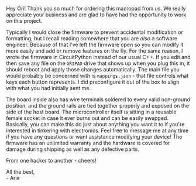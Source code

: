 Hey Ori! Thank you so much for ordering this macropad from us. We really appreciate your business and are glad to have had the opportunity to work on this project.

Typically I would close the firmware to prevent accidental modification or formatting, but I recall reading somewhere that you are _also_ a software engineer. Because of that I've left the firmware open so you can modify it more easily and add or remove features on the fly. For the same reason, I wrote the firmware in CircuitPython instead of our usual C++. If you edit and then save any file on the `ORIPAD` drive that shows up when you plug this in, it should reboot and apply those changes automatically. The main file you would probably be concerned with is `mappings.json` - that file controls what keys each button represents. I did preconfigure it out of the box to align with what you had initially sent me.

The board inside also has wire terminals soldered to every valid non-ground position, and the ground rails are tied together properly and exposed on the side of the host board. The microcontroller itself is sitting in a reusable female socket in case it ever burns out and can be easily swapped. Basically, you can make this do just about anything you want it to if you're interested in tinkering with electronics. Feel free to message me at any time if you have any questions or want assistance modifying your device! The firmware has an unlimited warranty and the hardware is covered for damage during shipping as well as any defective parts.

From one hacker to another - cheers!

All the best,\
\- Aria
